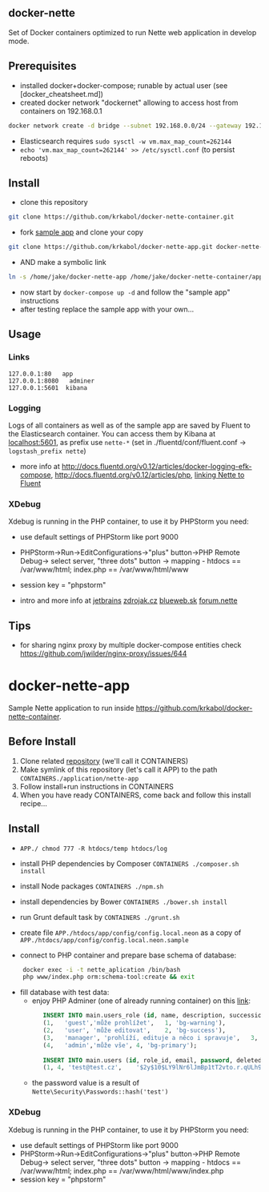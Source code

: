 docker-nette 
---

Set of Docker containers optimized to run Nette web application in develop mode.

## Prerequisites
- installed docker+docker-compose; runable by actual user (see [docker_cheatsheet.md])
- created docker network "dockernet" allowing to access host from containers on 192.168.0.1
```bash
docker network create -d bridge --subnet 192.168.0.0/24 --gateway 192.168.0.1 dockernet
```
- Elasticsearch requires ```sudo sysctl -w vm.max_map_count=262144```
- ```echo 'vm.max_map_count=262144' >> /etc/sysctl.conf``` (to persist reboots)

## Install
- clone this repository 
```bash
git clone https://github.com/krkabol/docker-nette-container.git 
```

- fork [sample app](https://github.com/krkabol/docker-nette-app) and clone your copy
```bash
git clone https://github.com/krkabol/docker-nette-app.git docker-nette-app
```
- AND make a symbolic link 
```bash
ln -s /home/jake/docker-nette-app /home/jake/docker-nette-container/application/nette-app
```

- now start by ```docker-compose up -d``` and follow the "sample app" instructions
- after testing replace the sample app with your own...
  
## Usage
### Links
```
127.0.0.1:80   app
127.0.0.1:8080   adminer
127.0.0.1:5601 	kibana
```

### Logging
Logs of all containers as well as of the sample app are saved by Fluent to the Elasticsearch container. You can access them by Kibana at <localhost:5601>, as prefix use  ```nette-*``` (set in ./fluentd/conf/fluent.conf -> ```logstash_prefix nette```)
- more info at <http://docs.fluentd.org/v0.12/articles/docker-logging-efk-compose>, <http://docs.fluentd.org/v0.12/articles/php>, [linking Nette to Fluent](https://filip-prochazka.com/blog/newrelic-monitoring-aplikace-na-nette-frameworku)


### XDebug
Xdebug is running in the PHP container, to use it by PHPStorm you need:
- use default settings of PHPStorm like port 9000 
- PHPStorm->Run->EditConfigurations->"plus" button->PHP Remote Debug-> select server, "three dots" button -> mapping - htdocs == /var/www/html; index.php == /var/www/html/www
- session key = "phpstorm"
 
- intro and more info at  [jetbrains](https://confluence.jetbrains.com/display/PhpStorm/Zero-configuration+Web+Application+Debugging+with+Xdebug+and+PhpStorm) 
               [zdrojak.cz](https://www.zdrojak.cz/clanky/jak-byt-produktivni-v-phpstormu-cast-3/)
              [blueweb.sk](https://www.slideshare.net/blueweb_sk/akademia-x-debug)
               [forum.nette](https://forum.nette.org/cs/23891-xdebug-pouziti-u-prezenteru)
 
## Tips
- for sharing nginx proxy by multiple docker-compose entities check <https://github.com/jwilder/nginx-proxy/issues/644>

# docker-nette-app
Sample Nette application to run inside <https://github.com/krkabol/docker-nette-container>.

## Before Install
1) Clone related [repository](https://github.com/krkabol/docker-nette-container) (we'll call it CONTAINERS)
1) Make symlink of this repository (let's call it APP) to the path ```CONTAINERS./application/nette-app ``` 
1) Follow install+run instructions in CONTAINERS
1) When you have ready CONTAINERS, come back and follow this install recipe...
  
## Install

- ```APP./ chmod 777 -R htdocs/temp htdocs/log```
- install PHP dependencies by Composer ```CONTAINERS ./composer.sh install```
- install Node packages ```CONTAINERS ./npm.sh``` 
- install dependencies by Bower ```CONTAINERS ./bower.sh install``` 
- run Grunt default task by ```CONTAINERS ./grunt.sh```

- create file ```APP./htdocs/app/config/config.local.neon``` as a copy of ```APP./htdocs/app/config/config.local.neon.sample```
- connect to PHP container and prepare base schema of database:
```bash
    docker exec -i -t nette_aplication /bin/bash
    php www/index.php orm:schema-tool:create && exit 
``` 
- fill database with test data:
    - enjoy PHP Adminer (one of already running container) on this [link](http://localhost:8080/?pgsql=postgres&username=nette&db=nette&ns=main):         
       ```sql   
          INSERT INTO main.users_role (id, name, description, succession, css_class) VALUES
          (1,	'guest','může prohlížet',	1, 'bg-warning'),
          (2,	'user',	'může editovat',	2, 'bg-success'),
          (3,	'manager', 'prohlíží, edituje a něco i spravuje',	3, 'bg-info'),
          (4,	'admin','může vše',	4, 'bg-primary');
          
          INSERT INTO main.users (id, role_id, email, password, deleted, name, surname) VALUES
          (1, 4, 'test@test.cz',	'$2y$10$LY9lNr6lJmBp1tT2vto.r.qULh9hjS52JuGL8VOqNjfu5Yyrt.P72',	FALSE,	'Karel',	'Zkoušečka');          
       ```
   - the password value is a result of  ```Nette\Security\Passwords::hash('test') ``` 

### XDebug
Xdebug is running in the PHP container, to use it by PHPStorm you need:
- use default settings of PHPStorm like port 9000 
- PHPStorm->Run->EditConfigurations->"plus" button->PHP Remote Debug-> select server, "three dots" button -> mapping - htdocs == /var/www/html; index.php == /var/www/html/www/index.php
- session key = "phpstorm"        